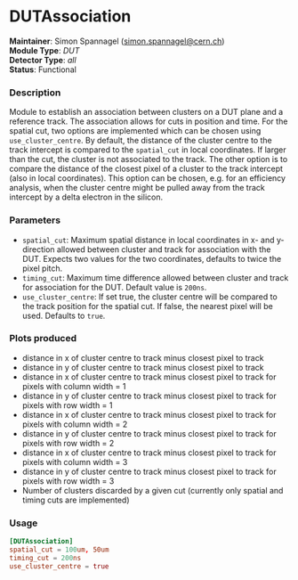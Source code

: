 # DUTAssociation
**Maintainer**: Simon Spannagel (simon.spannagel@cern.ch)  
**Module Type**: *DUT*  
**Detector Type**: *all*  
**Status**: Functional

### Description
Module to establish an association between clusters on a DUT plane and a reference track.
The association allows for cuts in position and time.
For the spatial cut, two options are implemented which can be chosen using `use_cluster_centre`.
By default, the distance of the cluster centre to the track intercept is compared to the `spatial_cut` in local coordinates. If larger than the cut, the cluster is not associated to the track.
The other option is to compare the distance of the closest pixel of a cluster to the track intercept (also in local coordinates).
This option can be chosen, e.g. for an efficiency analysis, when the cluster centre might be pulled away from the track intercept by a delta electron in the silicon.

### Parameters
* `spatial_cut`: Maximum spatial distance in local coordinates in x- and y-direction allowed between cluster and track for association with the DUT. Expects two values for the two coordinates, defaults to twice the pixel pitch.
* `timing_cut`: Maximum time difference allowed between cluster and track for association for the DUT. Default value is `200ns`.
* `use_cluster_centre`: If set true, the cluster centre will be compared to the track position for the spatial cut. If false, the nearest pixel will be used. Defaults to `true`.

### Plots produced
* distance in x of cluster centre to track minus closest pixel to track
* distance in y of cluster centre to track minus closest pixel to track
* distance in x of cluster centre to track minus closest pixel to track for pixels with column width = 1
* distance in y of cluster centre to track minus closest pixel to track for pixels with row width = 1
* distance in x of cluster centre to track minus closest pixel to track for pixels with column width = 2
* distance in y of cluster centre to track minus closest pixel to track for pixels with row width = 2
* distance in x of cluster centre to track minus closest pixel to track for pixels with column width = 3
* distance in y of cluster centre to track minus closest pixel to track for pixels with row width = 3
* Number of clusters discarded by a given cut (currently only spatial and timing cuts are implemented)

### Usage
```toml
[DUTAssociation]
spatial_cut = 100um, 50um
timing_cut = 200ns
use_cluster_centre = true

```

